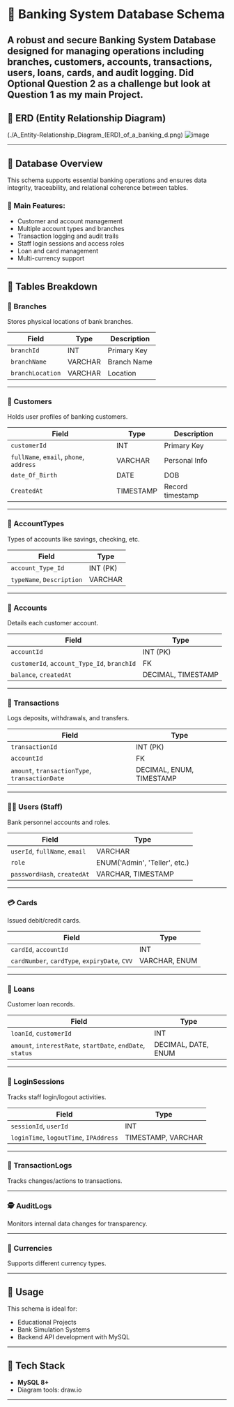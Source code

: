 # 🏦 Banking System Database Schema

A robust and secure **Banking System Database** designed for managing operations including branches, customers, accounts, transactions, users, loans, cards, and audit logging.
Did Optional Question 2 as a challenge but look at Question 1 as my main Project.
---
## 🧠 ERD (Entity Relationship Diagram)
(./A_Entity-Relationship_Diagram_(ERD)_of_a_banking_d.png) ![image](https://github.com/user-attachments/assets/7ad3d353-967d-4e98-8d8d-e9435049d3c2)


---

## 📂 Database Overview

This schema supports essential banking operations and ensures data integrity, traceability, and relational coherence between tables.

### 📑 Main Features:
- Customer and account management
- Multiple account types and branches
- Transaction logging and audit trails
- Staff login sessions and access roles
- Loan and card management
- Multi-currency support

---

## 🧩 Tables Breakdown

### 🔹 Branches
Stores physical locations of bank branches.

| Field | Type | Description |
|-------|------|-------------|
| `branchId` | INT | Primary Key |
| `branchName` | VARCHAR | Branch Name |
| `branchLocation` | VARCHAR | Location |

---

### 👤 Customers
Holds user profiles of banking customers.

| Field | Type | Description |
|-------|------|-------------|
| `customerId` | INT | Primary Key |
| `fullName`, `email`, `phone`, `address` | VARCHAR | Personal Info |
| `date_Of_Birth` | DATE | DOB |
| `CreatedAt` | TIMESTAMP | Record timestamp |

---

### 🧾 AccountTypes
Types of accounts like savings, checking, etc.

| Field | Type |
|-------|------|
| `account_Type_Id` | INT (PK) |
| `typeName`, `Description` | VARCHAR |

---

### 💼 Accounts
Details each customer account.

| Field | Type |
|-------|------|
| `accountId` | INT (PK) |
| `customerId`, `account_Type_Id`, `branchId` | FK |
| `balance`, `createdAt` | DECIMAL, TIMESTAMP |

---

### 💸 Transactions
Logs deposits, withdrawals, and transfers.

| Field | Type |
|-------|------|
| `transactionId` | INT (PK) |
| `accountId` | FK |
| `amount`, `transactionType`, `transactionDate` | DECIMAL, ENUM, TIMESTAMP |

---

### 👨‍💼 Users (Staff)
Bank personnel accounts and roles.

| Field | Type |
|-------|------|
| `userId`, `fullName`, `email` | VARCHAR |
| `role` | ENUM('Admin', 'Teller', etc.) |
| `passwordHash`, `createdAt` | VARCHAR, TIMESTAMP |

---

### 💳 Cards
Issued debit/credit cards.

| Field | Type |
|-------|------|
| `cardId`, `accountId` | INT |
| `cardNumber`, `cardType`, `expiryDate`, `CVV` | VARCHAR, ENUM |

---

### 🧾 Loans
Customer loan records.

| Field | Type |
|-------|------|
| `loanId`, `customerId` | INT |
| `amount`, `interestRate`, `startDate`, `endDate`, `status` | DECIMAL, DATE, ENUM |

---

### 🔐 LoginSessions
Tracks staff login/logout activities.

| Field | Type |
|-------|------|
| `sessionId`, `userId` | INT |
| `loginTime`, `logoutTime`, `IPAddress` | TIMESTAMP, VARCHAR |

---

### 📜 TransactionLogs
Tracks changes/actions to transactions.

---

### 🕵️ AuditLogs
Monitors internal data changes for transparency.

---

### 💱 Currencies
Supports different currency types.

---

## 📎 Usage

This schema is ideal for:
- Educational Projects
- Bank Simulation Systems
- Backend API development with MySQL

---

## 🚀 Tech Stack

- **MySQL 8+**
- Diagram tools: draw.io 

---

